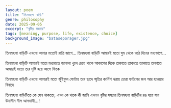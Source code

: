 ```yaml
---
layout: poem
title: "তিনমহলা বাড়ি"
genre: philosophy
date: 2025-09-05
excerpt: "বৃষ্টির সন্ধ্যায়"
tags: [meaning, purpose, life, existence, choice]
background_image: "bataseporager.jpg"
---
```


তিনমহলা বাড়িটি এখনো আমার মতোই
রাত্রি জাগে...
তিনমহলা বাড়িটি আমারই মতো ঘুম থেকে ওঠে
দিনের মধ্যভাগে...

তিনমহলা বাড়িটি আমারই মতো মধ্যরাতে
জানালা খুলে চেয়ে থাকে আকাশের দিকে
তাকাতে তাকাতে তাকাতে তাকাতে
আমারই মতো তার দৃষ্টি হয়ে আসে ফিকে

তিনমহলা বাড়িটি এখনো আমারই মতো 
জুঁইফুল ফোটায় তার ছাদে
স্মৃতির কার্নিশ ঝরায় চোরা ফাটলের
জল আর হাওয়ার বিবাদে

তিনমহলা বাড়িটিতে কে যেন থাকতো,
এখন কে থাকে কী জানি
এখনও বৃষ্টির সন্ধ্যায় তিনমহলা বাড়িটির রঙ
হয়ে যায় উদাসীন নীল আসমানী...!
